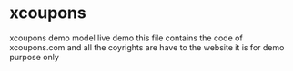 # xcoupons
xcoupons demo model live demo
this file contains the code of xcoupons.com and all the coyrights are have to the website 
it is for demo purpose only 
